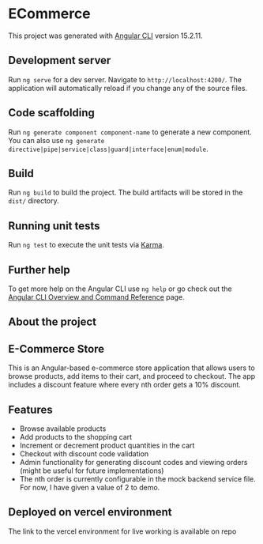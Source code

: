 # ECommerce

This project was generated with [Angular CLI](https://github.com/angular/angular-cli) version 15.2.11.

## Development server

Run `ng serve` for a dev server. Navigate to `http://localhost:4200/`. The application will automatically reload if you change any of the source files.

## Code scaffolding

Run `ng generate component component-name` to generate a new component. You can also use `ng generate directive|pipe|service|class|guard|interface|enum|module`.

## Build

Run `ng build` to build the project. The build artifacts will be stored in the `dist/` directory.

## Running unit tests

Run `ng test` to execute the unit tests via [Karma](https://karma-runner.github.io).

## Further help

To get more help on the Angular CLI use `ng help` or go check out the [Angular CLI Overview and Command Reference](https://angular.io/cli) page.


## About the project
## E-Commerce Store

This is an Angular-based e-commerce store application that allows users to browse products, add items to their cart, and proceed to checkout. The app includes a discount feature where every nth order gets a 10% discount.

## Features

- Browse available products
- Add products to the shopping cart
- Increment or decrement product quantities in the cart
- Checkout with discount code validation
- Admin functionality for generating discount codes and viewing orders (might be useful for future implementations)
- The nth order is currently configurable in the mock backend service file. For now, I have given a value of 2 to demo.

## Deployed on vercel environment
The link to the vercel environment for live working is available on repo
